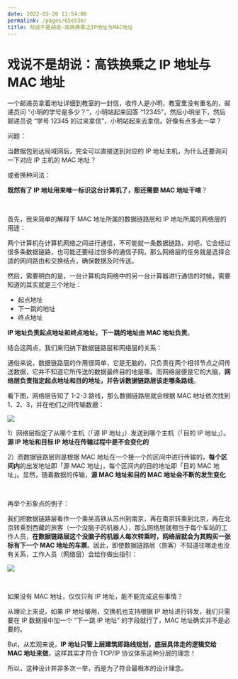 ```yaml
---
date: 2022-03-20 11:54:00
permalink: /pages/65e53e/
title: 戏说不是胡说-高铁换乘之IP地址与MAC地址
---
```

# 戏说不是胡说：高铁换乘之 IP 地址与 MAC 地址

一个邮递员拿着地址详细到教室的一封信，收件人是小明，教室里没有重名的，邮递员问 “小明的学号是多少？”，小明站起来回答 “12345”，然后小明坐下，然后邮递员说 “学号 12345 的过来拿信”，小明站起来去拿信。好像有点多此一举？

问题：

当数据包到达局域网后，完全可以直接送到对应的 IP 地址主机，为什么还要询问一下对应 IP 主机的 MAC 地址？

或者换种问法：

**既然有了 IP 地址用来唯一标识这台计算机了，那还需要 MAC 地址干啥**？

<br>

首先，我来简单的解释下 MAC 地址所属的数据链路层和 IP 地址所属的网络层的用途：

两个计算机在计算机网络之间进行通信，不可能就一条数据链路，对吧，它会经过很多条数据链路，也可能还要经过很多的通信子网，那么网络层的任务就是选择合适的网间路由和交换结点，确保数据及时传送。

然后，需要明白的是，一台计算机向网络中的另一台计算器进行通信的时候，需要知道的其实就是三个地址：

- 起点地址
- 下一跳的地址
- 终点地址

**IP 地址负责起点地址和终点地址，下一跳的地址由 MAC 地址负责**。

结合这两点，我们来归纳下数据链路层和网络层的关系：

通俗来说，数据链路层的作用很简单，它是无脑的，只负责在两个相邻节点之间传送数据，它并不知道它所传送的数据最终目的地是哪。而网络层便是它的大脑，**网络层负责指定起点地址和目的地址，并告诉数据链路层该走哪条路线**。

看下图，网络层告知了 1-2-3 路线，那么数据链路层就会根据 MAC 地址依次找到 1、2、3，并在他们之间传输数据：

![](https://gitee.com/veal98/images/raw/master/img/20210114143919.png)

1）网络层指定了从哪个主机（「源 IP 地址」）发送到哪个主机（「目的 IP 地址」）。**源 IP 地址和目标 IP 地址在传输过程中是不会变化的**

2）而数据链路层则是根据 MAC 地址在一个接一个的区间中进行传输的，**每个区间内**的出发地址即「源 MAC 地址」，每个区间内的目的地址即「目的 MAC 地址」。显然，随着数据的传输，**源 MAC 地址和目的 MAC 地址会不断的发生变化**

<br>

再举个形象点的例子：

我们把数据链路层看作一个乘坐高铁从苏州到南京，再在南京转乘到北京，再在北京转乘到西藏的旅客（一个没脑子的机器人），那么网络层就相当于每个车站的工作人员，**在数据链路层这个没脑子的机器人每次转乘时，网络层就会为其购买一张标有下一个 MAC 地址的车票**。因此，即使数据链路层（旅客）不知道往哪走也没有关系，工作人员（网络层）会给你做出指引：

![](https://gitee.com/veal98/images/raw/master/img/20210115151809.png)

<br>

如果没有 MAC 地址，仅仅只有 IP 地址，能不能完成这些事情？

从理论上来说，如果 IP 地址够用，交换机也支持根据 IP 地址进行转发，我们只需要在 IP 数据报中加一个 “下一跳 IP 地址” 的字段就行了，MAC 地址确实并不是必要的。

But，从宏观来说，**IP 地址只管上层建筑即路线规划，底层具体走的逻辑交给 MAC 地址来做**，这样其实才符合 TCP/IP 协议体系这种分层的理念！

所以，这种设计并非多次一举，而是为了符合最根本的设计理念。
